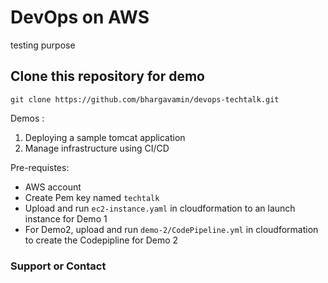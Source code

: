 # DevOps on AWS

testing purpose
## Clone this repository for demo 

`git clone https://github.com/bhargavamin/devops-techtalk.git`

Demos :
1. Deploying a sample tomcat application
2. Manage infrastructure using CI/CD


Pre-requistes:
- AWS account
- Create Pem key named `techtalk`
- Upload and run `ec2-instance.yaml` in cloudformation to an launch instance for Demo 1
- For Demo2, upload and run `demo-2/CodePipeline.yml` in cloudformation to create the Codepipline for Demo 2



### Support or Contact

